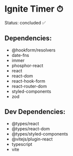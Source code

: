 # Ignite Timer ⏱

Status: concluded ✅

## Dependencies: 

- @hookform/resolvers
- date-fns
- immer
- phosphor-react
- react
- react-dom
- react-hook-form
- react-router-dom
- styled-components
- zod

## Dev Dependencies: 

- @types/react
- @types/react-dom
- @types/styled-components
- @vitejs/plugin-react
- typescript
- vite
